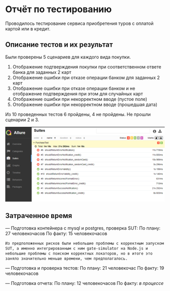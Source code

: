 # Отчёт по тестированию

Проводилось тестирование сервиса приобретения туров с оплатой картой или в кредит.

## Описание тестов и их результат

Были проверены 5 сценариев для каждого вида покупки.
1. Отображение подтверждения покупки при соответственном ответе банка для заданных 2 карт
2. Отображение ошибки при отказе операции банком для заданных 2 карт
3. Отображение ошибки при отказе операции банком и не отображение подтверждения при этом для случайных карт
4. Отображение ошибки при некорректном вводе (пустое поле)
5. Отображение ошибки при некорректном вводе (прошедшая дата)

Из 10 проведенных тестов 6 пройдены, 4 не пройдены. Не прошли сценарии 2 и 3.

![report screenshot](/Documents/report.png)

## Затраченное время

 — Подготовка контейнера с mysql и postgres, проверка SUT:
	По плану: 27 человекочасов
	По факту: 15 человекочасов
	
	Из предположенных рисков были небольшие проблемы с корректным запуском SUT, а именно интегрированным с ним gate-simulator на Node.js и небольшие проблемы с поиском корректных локаторов, но в итоге это заняло значительно меньше времени, чем предполагалось.
	
 — Подготовка и проверка тестов: 
	По плану: 21 человекочас
	По факту: 19 человекочасов
	
 — Подготовка отчета: 
	По плану: 12 человекочасов
	По факту: *в процессе*